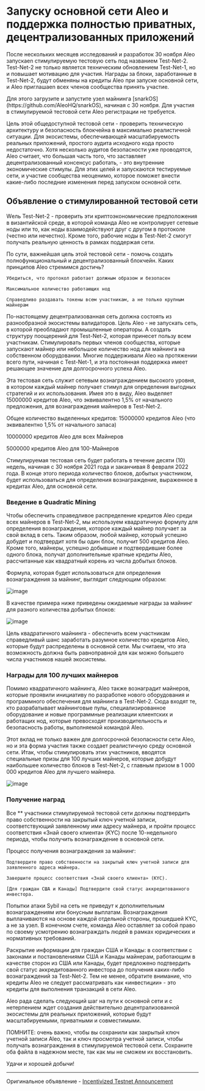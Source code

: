 <h1>Запуску основной сети Aleo и поддержка полностью приватных, децентрализованных приложений</h1>
<p>После нескольких месяцев исследований и разработок 30 ноября Aleo запускаеn стимулируемую тестовую сеть под названием Test-Net-2. Test-Net-2 не только является техническим обновлением Test-Net-1, но и повышает мотивацию для участия. Награды за блоки, заработанные в Test-Net-2, будут обменяны на кредиты Aleo при запуске основной сети, и Aleo приглашаеn всех членов сообщества принять участие.</p>

<p>Для этого загрузите и запустите узел майнинга [snarkOS](https://github.com/AleoHQ/snarkOS), начиная с 30 ноября. Для участия в стимулируемой тестовой сети Aleo регистрации не требуется.</p>

<p>Цель этой общедоступной тестовой сети - проверить техническую архитектуру и безопасность блокчейна в максимально реалистичной ситуации. Для экосистемы, обеспечивающей масштабируемость реальных приложений, простого аудита исходного кода просто недостаточно. Хотя несколько аудитов безопасности уже проводятся, Aleo считает, что большая часть того, что заставляет децентрализованный консенсус работать, - это внутренние экономические стимулы. Для этих целей и запускаются тестируемые сети, и участие сообщества неоценимо, которое поможет внести какие-либо последние изменения перед запуском основной сети.

<h2>Объявление о стимулированной тестовой сети</h2>
<p>Wель Test-Net-2 - проверить эти криптоэкономические предположения в византийской среде, в которой команда Aleo не контролирует сетевые ноды или то, как ноды взаимодействуют друг с другом в протоколе (честно или нечестно). Кроме того, рабочие ноды в Test-Net-2 смогут получать реальную ценность в рамках поддержая сети.</p>

<p>По сути, важнейшая цель этой тестовой сети - помочь создать полнофункциональный и децентрализованный блокчейн. Каких принципов Aleo стремимся достичь?</p>
  
    Убедиться, что протокол работает должным образом и безопасен

    Максимальное количество работающих нод

    Справедливо раздавать токены всем участникам, а не только крупным майнерам

<p>По-настоящему децентрализованная сеть должна состоять из разнообразной экосистемы валидаторов. Цель Aleo - не запускать сеть, в которой преобладают промышленные операторы. А создать структуру поощерений для Test-Net-2, которая принесет пользу всем участникам. Cтимулировать первых членов сообщества, которые запускают майнер или небольшое количество нод для майнинга на собственном оборудовании. Многие поддерживали Aleo на протяжении всего пути, начиная с Test-Net-1, и эта постоянная поддержка имеет решающее значение для долгосрочного успеха Aleo.

<p>Эта тестовая сеть служит сетевым вознаграждением высокого уровня, в котором каждый майнер получает стимул для определения выгодных стратегий и их использования. Имея это в виду, Aleo выделяет 15000000 кредитов Aleo, что эквивалентно 1,5% от начального предложения, для вознаграждения майнеров в Test-Net-2.</p>

Общее количество выделенных кредитов: 15000000 кредитов Aleo (что эквивалентно 1,5% от начального запаса)

10000000 кредитов Aleo для всех Майнеров

5000000 кредитов Aleo для 100-Майнеров

<p>Стимулируемая тестовая сеть будет работать в течение десяти (10) недель, начиная с 30 ноября 2021 года и заканчивая 8 февраля 2022 года. В конце этого периода количество блоков, добытых участником, будет использоваться для определения вознаграждение, выраженное в кредитах Aleo, для основной сети.</p>

<h3>Введение в Quadratic Mining</h3>

<p>Чтобы обеспечить справедливое распределение кредитов Aleo среди всех майнеров в Test-Net-2, мы используем квадратичную формулу для определения вознаграждения, которое каждый майнер получает за свой вклад в сеть. Таким образом, любой майнер, который успешно добудет и подтвердит хотя бы один блок, получит 500 кредитов Aleo. Кроме того, майнеры, успешно добывшие и подтвердившие более одного блока, получат дополнительные кратные кредиты Aleo, рассчитанные как квадратный корень из числа добытых блоков.</p>

<p>Формула, которая будет использоваться для определения вознаграждения за майнинг, выглядит следующим образом:</p>
  
![image](https://user-images.githubusercontent.com/77382846/143424933-10e44947-dbda-4a5e-9222-22051a243931.png)

<p>В качестве примера ниже приведены ожидаемые награды за майнинг для разного количества добытых блоков:</p>

![image](https://user-images.githubusercontent.com/77382846/143425287-7f6e7cd1-ae1f-4f68-bed5-37752de840cc.png)

<p>Цель квадратичного майнинга - обеспечить всем участникам справедливый шанс заработать разумное количество кредитов Aleo, которые будут распределены в основной сети. Мы считаем, что эта возможность должна быть равноправной для как можно большего числа участников нашей экосистемы.</p>

<h3>Награды для 100 лучших майнеров</h3>

<p>Помимо квадратичного майнинга, Aleo также вознаградит майнеров, которые проявили инициативу по разработке нового оборудования и программного обеспечения для майнинга в Test-Net-2. Сюда входят те, кто разрабатывает майнинговые пулы, специализированное оборудование и новые программные реализации клиентских и работащих нод, которые превосходят производительность и безопасность работы, выполняемой командой Aleo.</p>

<p>Этот вклад не только важен для долгосрочной безопасности сети Aleo, но и эта форма участия также создает реалистичную среду основной сети. Итак, чтобы стимулировать этих участников, вводятся специальные призы для 100 лучших майнеров, которые добудут наибольшее количество блоков в Test-Net-2, с главным призом в 1 000 000 кредитов Aleo для лучшего майнера.

![image](https://user-images.githubusercontent.com/77382846/143426174-caac7de4-bf5c-4cdc-83fe-eb0007c698d9.png)

<h3>Получение наград</h3>

<p>Все ** участники стимулируемой тестовой сети должны подтвердить право собственности на закрытый ключ учетной записи, соответствующий заявленному ими адресу майнера, и пройти процесс соответствия «Знай своего клиента» (KYC) после 10-недельного периода, чтобы получить вознаграждение в основной сети.</p>

<p>Процесс получения вознаграждения за майнинг:</p>

   
    Подтвердите право собственности на закрытый ключ учетной записи для заявленного адреса майнера.
  
    Завершите процесс соответствия «Знай своего клиента» (KYC).
  
    [Для граждан США и Канады] Подтвердите свой статус аккредитованного инвестора.

<p>Попытки атаки Sybil на сеть не приведут к дополнительным вознаграждениям или бонусным выплатам. Вознаграждения выплачиваются на основе каждой отдельной стороны, прошедшей KYC, а не за узел. В конечном счете, команда Aleo оставляет за собой право по своему усмотрению вознаграждать людей в рамках юридических и нормативных требований.</p>  

<p>Раскрытие информации для граждан США и Канады: в соответствии с законами и постановлениями США и Канады майнерам, работающим в качестве сторон из США или Канады, будет предложено подтвердить свой статус аккредитованного инвестора до получения каких-либо вознаграждений за Test-Net-2. Тем не менее, обратите внимание, что кредиты Aleo не следует рассматривать как «инвестиции» - это кредиты для выполнения транзакций в сети Aleo.</p>

<p>Aleo рада сделать следующий шаг на пути к основной сети и с нетерпением ждет создания действительно децентрализованной экосистемы для реальных приложений, которые будут масштабируемыми, приватными и совместимыми.</p>

ПОМНИТЕ: очень важно, чтобы вы сохранили как закрытый ключ учетной записи Aleo, так и ключ просмотра учетной записи, чтобы получать вознаграждения в стимулируемой тестовой сети. Сохраните оба файла в надежном месте, так как мы не сможем их восстановить.

Удачи и хорошей добычи!

-------

Оригинальное объявление - [Incentivized Testnet Announcement](https://aleo.org/post/incentivized-testnet-announcement)
